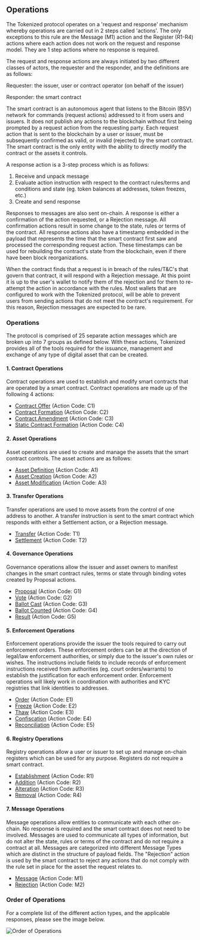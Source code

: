 ## Operations

The Tokenized protocol operates on a 'request and response' mechanism whereby operations are carried out in 2 steps called 'actions'.  The only exceptions to this rule are the Message (M1) action and the Register (R1-R4) actions where each action does not work on the request and response model.  They are 1 step actions where no response is required.  

The request and response actions are always initiated by two different classes of actors, the requester and the responder, and the definitions are as follows:  

Requester: the issuer, user or contract operator (on behalf of the issuer)

Responder: the smart contract 

The smart contract is an autonomous agent that listens to the Bitcoin (BSV) network for commands (request actions) addressed to it from users and issuers. It does not publish any actions to the blockchain without first being prompted by a request action from the requesting party. Each request action that is sent to the blockchain by a user or issuer, must be subsequently confirmed as valid, or invalid (rejected) by the smart contract. The smart contract is the only entity with the ability to directly modify the contract or the assets it controls. 

A response action is a 3-step process which is as follows:

1. Receive and unpack message
2. Evaluate action instruction with respect to the contract rules/terms and conditions and state (eg. token balances at addresses, token freezes, etc.)
3. Create and send response

Responses to messages are also sent on-chain. A response is either a confirmation of the action requested, or a Rejection message. All confirmation actions result in some change to the state, rules or terms of the contract.  All response actions also have a timestamp embedded in the payload that represents the time that the smart contract first saw and processed the corresponding request action.  These timestamps can be used for rebuilding the contract's state from the blockchain, even if there have been block reorganizations. 

When the contract finds that a request is in breach of the rules/T&C's that govern that contract, it will respond with a Rejection message. At this point it is up to the user's wallet to notify them of the rejection and for them to re-attempt the action in accordance with the rules. Most wallets that are configured to work with the Tokenized protocol, will be able to prevent users from sending actions that do not meet the contract's requirement. For this reason, Rejection messages are expected to be rare.

### Operations

The protocol is comprised of 25 separate action messages which are broken up into 7 groups as defined below. With these actions, Tokenized provides all of the tools required for the issuance, management and exchange of any type of digital asset that can be created.

#### 1. Contract Operations

Contract operations are used to establish and modify smart contracts that are operated by a smart contract. Contract operations are made up of the following 4 actions:

* [Contract Offer](../protocol/contract-offer) (Action Code: C1)
* [Contract Formation](../protocol/contract-formation) (Action Code: C2)
* [Contract Amendment](../protocol/contract-amendment) (Action Code: C3)
* [Static Contract Formation](../protocol/static-contract-formation) (Action Code: C4)

#### 2. Asset Operations

Asset operations are used to create and manage the assets that the smart contract controls. The asset actions are as follows:

* [Asset Definition](../protocol/asset-definition) (Action Code: A1)
* [Asset Creation](../protocol/asset-creation) (Action Code: A2)
* [Asset Modification](../protocol/asset-modification) (Action Code: A3)

#### 3. Transfer Operations

Transfer operations are used to move assets from the control of one address to another. A transfer instruction is sent to the smart contract which responds with either a Settlement action, or a Rejection message.

* [Transfer](../protocol/transfer) (Action Code: T1)
* [Settlement](../protocol/settlement) (Action Code: T2)

#### 4. Governance Operations

Governance operations allow the issuer and asset owners to manifest changes in the smart contract rules, terms or state through binding votes created by Proposal actions.

* [Proposal](../protocol/proposal) (Action Code: G1)
* [Vote](../protocol/vote) (Action Code: G2)
* [Ballot Cast](../protocol/ballot-cast) (Action Code: G3)
* [Ballot Counted](../protocol/ballot-counted) (Action Code: G4)
* [Result](../protocol/result) (Action Code: G5)

#### 5. Enforcement Operations

Enforcement operations provide the issuer the tools required to carry out enforcement orders.  These enforcement orders can be at the direction of legal/law enforcement authorities, or simply due to the issuer's own rules or wishes.  The instructions include fields to include records of enforcement instructions received from authorities (eg. court orders/warrants) to establish the justification for each enforcement order.  Enforcement operations will likely work in coordination with authorities and KYC registries that link identities to addresses.

* [Order](../protocol/order) (Action Code: E1)
* [Freeze](../protocol/freeze) (Action Code: E2)
* [Thaw](../protocol/thaw) (Action Code: E3)
* [Confiscation](../protocol/confiscation) (Action Code: E4)
* [Reconciliation](../protocol/reconciliation) (Action Code: E5)

#### 6. Registry Operations

Registry operations allow a user or issuer to set up and manage on-chain registers which can be used for any purpose.  Registers do not require a smart contract.

* [Establishment](../protocol/establishment) (Action Code: R1)
* [Addition](../protocol/addition) (Action Code: R2)
* [Alteration](../protocol/alteration) (Action Code: R3)
* [Removal](../protocol/removal) (Action Code: R4)

#### 7. Message Operations

Message operations allow entities to communicate with each other on-chain. No response is required and the smart contract does not need to be involved.  Messages are used to communicate all types of information, but do not alter the state, rules or terms of the contract and do not require a contract at all.  Messages are categorized into different Message Types which are distinct in the structure of payload fields. The "Rejection" action is used by the smart contract to reject any actions that do not comply with the rule set in place for the asset the request relates to.

* [Message](../protocol/message) (Action Code: M1)
* [Rejection](../protocol/rejection) (Action Code: M2)

### Order of Operations

For a complete list of the different action types, and the applicable responses, please see the image below.

<img src="https://raw.githubusercontent.com/tokenized/docs/master/images/order-of-operations.svg?sanitize=true" alt="Order of Operations" align="middle">
